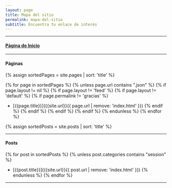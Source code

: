 ```yaml
---
layout: page
title: Mapa del sitio
permalink: mapa-del-sitio
subtitle: Encuentra tu enlace de interés
---
```


***

#### <i class="fas fa-home"></i> [Página de Inicio]({{site.url}})

***

#### Páginas
{% assign sortedPages = site.pages | sort: 'title' %}

{% for page in sortedPages %}
{% unless page.url contains ".json" %}
{% if page.layout != nil %}
{% if page.layout != 'feed' %}
{% if page.layout != 'default' %}
{% if page.permalink != 'gracias' %}
* [{{page.title}}]({{site.url}}{{ page.url | remove: 'index.html' }})
{% endif %}
{% endif %}
{% endif %}
{% endif %}
{% endunless %}
{% endfor %}

{% assign sortedPosts = site.posts | sort: 'title' %}

***

#### Posts
{% for post in sortedPosts %}
{% unless post.categories contains "session" %}
* [{{post.title}}]({{site.url}}{{ post.url | remove: 'index.html' }}) 
{% endunless %}
{% endfor %}

***